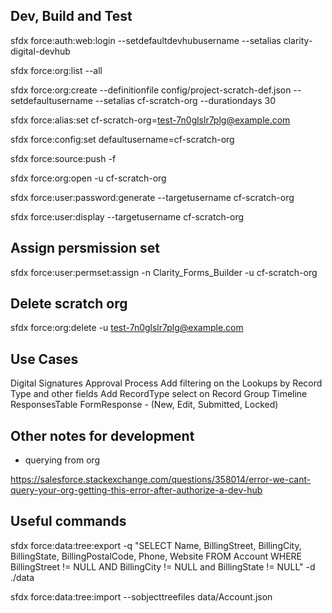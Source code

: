 ## Dev, Build and Test

sfdx force:auth:web:login --setdefaultdevhubusername --setalias clarity-digital-devhub

sfdx force:org:list --all

sfdx force:org:create --definitionfile config/project-scratch-def.json --setdefaultusername --setalias cf-scratch-org --durationdays 30

sfdx force:alias:set cf-scratch-org=test-7n0glslr7plg@example.com

sfdx force:config:set defaultusername=cf-scratch-org

sfdx force:source:push -f

sfdx force:org:open -u cf-scratch-org

sfdx force:user:password:generate --targetusername cf-scratch-org

sfdx force:user:display --targetusername cf-scratch-org

## Assign persmission set

sfdx force:user:permset:assign -n Clarity_Forms_Builder -u cf-scratch-org

## Delete scratch org

sfdx force:org:delete -u test-7n0glslr7plg@example.com

## Use Cases

Digital Signatures Approval Process
Add filtering on the Lookups by Record Type and other fields
Add RecordType select on Record Group
Timeline
ResponsesTable
FormResponse - (New, Edit, Submitted, Locked)

## Other notes for development

- querying from org

https://salesforce.stackexchange.com/questions/358014/error-we-cant-query-your-org-getting-this-error-after-authorize-a-dev-hub

## Useful commands

sfdx force:data:tree:export -q "SELECT Name, BillingStreet, BillingCity, BillingState, BillingPostalCode, Phone, Website FROM Account WHERE BillingStreet != NULL AND BillingCity != NULL and BillingState != NULL" -d ./data

sfdx force:data:tree:import --sobjecttreefiles data/Account.json
